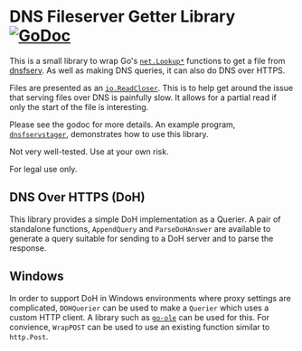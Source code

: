 DNS Fileserver Getter Library  [![GoDoc](https://godoc.org/github.com/magisterquis/dnsfserv/dnsfservget?status.svg)](https://godoc.org/github.com/magisterquis/dnsfserv/dnsfservget)
=============================
This is a small library to wrap Go's
[`net.Lookup*`](https://golang.org/pkg/net/) functions to get a file from
[dnsfserv](github.com/magisterquis/dnsfserv).  As well as making DNS queries,
it can also do DNS over HTTPS.

Files are presented as an
[`io.ReadCloser`](https://golang.org/pkg/io/#ReadCloser).  This is to help get
around the issue that serving files over DNS is painfully slow.  It allows for
a partial read if only the start of the file is interesting.

Please see the godoc for more details.  An example program,
[`dnsfservstager`](https://github.com/magisterquis/dnsfserv/tree/master/dnsfsrevstager),
demonstrates how to use this library.

Not very well-tested.  Use at your own risk.

For legal use only.

DNS Over HTTPS (DoH)
--------------------
This library provides a simple DoH implementation as a Querier.  A pair of
standalone functions, `AppendQuery` and `ParseDoHAnswer` are available to
generate a query suitable for sending to a DoH server and to parse the
response.

Windows
-------
In order to support DoH in Windows environments where proxy settings are
complicated, `DOHQuerier` can be used to make a `Querier` which uses a custom
HTTP client.  A library such as [`go-ole`](https://github.com/go-ole/go-ole)
can be used for this.  For convience, `WrapPOST` can be used to use an existing
function similar to `http.Post`.
